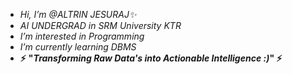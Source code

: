 - _Hi, I’m @ALTRIN JESURAJ✨_
- _AI UNDERGRAD in SRM University KTR_
- _I’m interested in Programming_
- _I’m currently learning DBMS_ 
- **⚡** **"_Transforming Raw Data's into Actionable Intelligence :)_" ⚡**

<!---
ALTRIN43/ALTRIN43 is a ✨ special ✨ repository because its `README.md` (this file) appears on your GitHub profile.
You can click the Preview link to take a look at your changes.
--->
